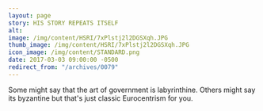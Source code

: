 ```yaml
---
layout: page
story: HIS STORY REPEATS ITSELF
alt:
image: /img/content/HSRI/7xPlstj2l2DGSXqh.JPG
thumb_image: /img/content/HSRI/7xPlstj2l2DGSXqh.JPG
icon_image: /img/content/STANDARD.png
date: 2017-03-03 09:00:00 -0500
redirect_from: "/archives/0079"
---
```

Some might say that the art of government is labyrinthine. Others might say its byzantine but that's just classic Eurocentrism for you.

